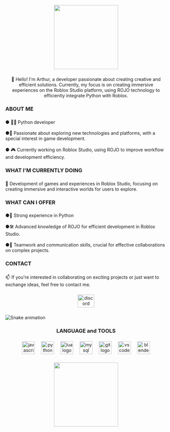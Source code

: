 <br clear="both">

<div align="center">
  <img height="200" src="https://www.icegif.com/wp-content/uploads/2022/06/icegif-564.gif"  />
</div>

###

<p align="center">👋 Hello! I'm Arthur, a developer passionate about creating creative and efficient solutions. Currently, my focus is on creating immersive experiences on the Roblox Studio platform, using ROJO technology to efficiently integrate Python with Roblox.</p>

###

<h3 align="left">ABOUT ME</h3>

###

<p align="left">● 👨‍💻 Python developer <br><br>●🚀 Passionate about exploring new technologies and platforms, with a special interest in game development.<br><br>● 🎮 Currently working on Roblox Studio, using ROJO to improve workflow and development efficiency.</p>

###

<h3 align="left">WHAT I'M CURRENTLY DOING</h3>

###

<p align="left">🔧 Development of games and experiences in Roblox Studio, focusing on creating immersive and interactive worlds for users to explore.</p>

###

<h3 align="left">WHAT CAN I OFFER</h3>

###

<p align="left">●🌟 Strong experience in Python<br><br>●🛠️ Advanced knowledge of ROJO for efficient development in Roblox Studio.<br><br>●🤝 Teamwork and communication skills, crucial for effective collaborations on complex projects.</p>

###

<h3 align="left">CONTACT</h3>

###

<p align="left">📫 If you're interested in collaborating on exciting projects or just want to exchange ideas, feel free to contact me.</p>

###

<div align="center">
  <img src="https://raw.githubusercontent.com/maurodesouza/profile-readme-generator/master/src/assets/icons/social/discord/default.svg" width="52" height="40" alt="discord logo"  />
</div>

###

<img src="https://raw.githubusercontent.com/arthurnazareth/t-bx/output/snake.svg" alt="Snake animation" />

###

<h3 align="center">LANGUAGE and TOOLS</h3>

###

<div align="center">
  <img src="https://cdn.jsdelivr.net/gh/devicons/devicon/icons/javascript/javascript-original.svg" height="40" alt="javascript logo"  />
  <img width="12" />
  <img src="https://cdn.jsdelivr.net/gh/devicons/devicon/icons/python/python-original.svg" height="40" alt="python logo"  />
  <img width="12" />
  <img src="https://cdn.jsdelivr.net/gh/devicons/devicon/icons/lua/lua-original.svg" height="40" alt="lua logo"  />
  <img width="12" />
  <img src="https://cdn.jsdelivr.net/gh/devicons/devicon/icons/mysql/mysql-original-wordmark.svg" height="40" alt="mysql logo"  />
  <img width="12" />
  <img src="https://cdn.jsdelivr.net/gh/devicons/devicon/icons/git/git-plain-wordmark.svg" height="40" alt="git logo"  />
  <img width="12" />
  <img src="https://cdn.jsdelivr.net/gh/devicons/devicon/icons/vscode/vscode-original.svg" height="40" alt="vscode logo"  />
  <img width="12" />
  <img src="https://cdn.jsdelivr.net/gh/devicons/devicon/icons/blender/blender-original.svg" height="40" alt="blender logo"  />
</div>

###

<div align="center">
  <img height="200" src="https://www.icegif.com/wp-content/uploads/2022/06/icegif-563.gif"  />
</div>

###
